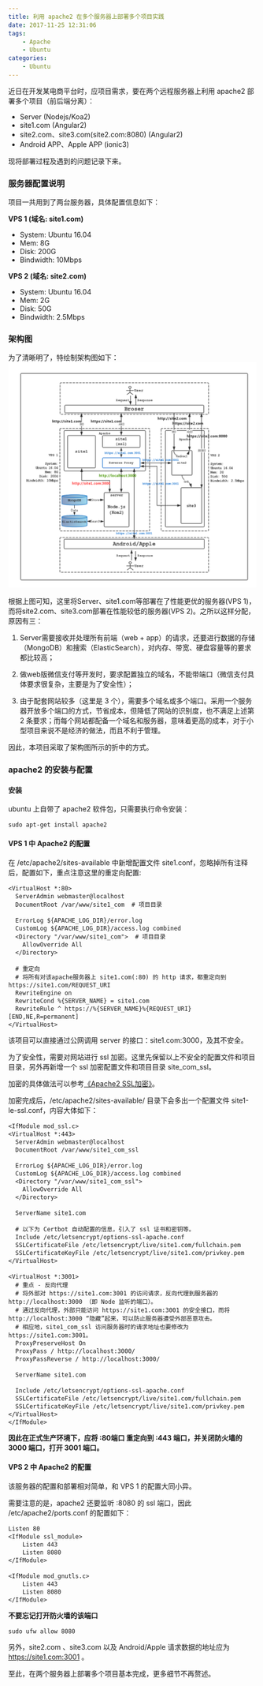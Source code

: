 ```yaml
---
title: 利用 apache2 在多个服务器上部署多个项目实践
date: 2017-11-25 12:31:06
tags:
    - Apache
    - Ubuntu
categories:
    - Ubuntu
---
```


近日在开发某电商平台时，应项目需求，要在两个远程服务器上利用 apache2 部署多个项目（前后端分离）：

+ Server (Nodejs/Koa2)
+ site1.com (Angular2)
+ site2.com、site3.com(site2.com:8080) (Angular2)
+ Android APP、Apple APP (ionic3)

现将部署过程及遇到的问题记录下来。

### 服务器配置说明
项目一共用到了两台服务器，具体配置信息如下：

**VPS 1 (域名: site1.com)**
+ System: Ubuntu 16.04
+ Mem: 8G
+ Disk: 200G
+ Bindwidth: 10Mbps

**VPS 2 (域名: site2.com)**
+ System: Ubuntu 16.04
+ Mem: 2G
+ Disk: 50G
+ Bindwidth: 2.5Mbps

### 架构图

为了清晰明了，特绘制架构图如下：
![Alt text](/uploads/apache2_multi_sites.png)

根据上图可知，这里将Server、site1.com等部署在了性能更优的服务器(VPS 1)，而将site2.com、site3.com部署在性能较低的服务器(VPS 2)。之所以这样分配，原因有三：

1. Server需要接收并处理所有前端（web + app）的请求，还要进行数据的存储（MongoDB）和搜索（ElasticSearch），对内存、带宽、硬盘容量等的要求都比较高；

2. 做web版微信支付等开发时，要求配置独立的域名，不能带端口（微信支付具体要求很复杂，主要是为了安全性）；

3. 由于配套网站较多（这里是 3 个），需要多个域名或多个端口。采用一个服务器开放多个端口的方式，节省成本，但降低了网站的识别度，也不满足上述第 2 条要求；而每个网站都配备一个域名和服务器，意味着更高的成本，对于小型项目来说不是经济的做法，而且不利于管理。

因此，本项目采取了架构图所示的折中的方式。

### apache2 的安装与配置

#### 安装
ubuntu 上自带了 apache2 软件包，只需要执行命令安装：
```
sudo apt-get install apache2
```

#### VPS 1 中 Apache2 的配置

在 /etc/apache2/sites-available 中新增配置文件 site1.conf，忽略掉所有注释后，配置如下，重点注意这里的重定向配置:

```
<VirtualHost *:80>
  ServerAdmin webmaster@localhost
  DocumentRoot /var/www/site1_com  # 项目目录

  ErrorLog ${APACHE_LOG_DIR}/error.log
  CustomLog ${APACHE_LOG_DIR}/access.log combined
  <Directory "/var/www/site1_com">  # 项目目录
    AllowOverride All
  </Directory>

  # 重定向
  # 将所有对该apache服务器上 site1.com(:80) 的 http 请求，都重定向到 https://site1.com/REQUEST_URI
  RewriteEngine on
  RewriteCond %{SERVER_NAME} = site1.com
  RewriteRule ^ https://%{SERVER_NAME}%{REQUEST_URI} [END,NE,R=permanent]
</VirtualHost>
```

该项目可以直接通过公网调用 server 的接口：site1.com:3000，及其不安全。

为了安全性，需要对网站进行 ssl 加密。这里先保留以上不安全的配置文件和项目目录，另外再新增一个 ssl 加密配置文件和项目目录 site_com_ssl。

加密的具体做法可以参考[《Apache2 SSL加密》](https://jochen-m.github.io/2017/11/24/Apache2-SSL%E5%8A%A0%E5%AF%86/)。

加密完成后，/etc/apache2/sites-available/ 目录下会多出一个配置文件 site1-le-ssl.conf，内容大体如下：
```
<IfModule mod_ssl.c>
<VirtualHost *:443>
  ServerAdmin webmaster@localhost
  DocumentRoot /var/www/site1_com_ssl

  ErrorLog ${APACHE_LOG_DIR}/error.log
  CustomLog ${APACHE_LOG_DIR}/access.log combined
  <Directory "/var/www/site1_com_ssl">
    AllowOverride All
  </Directory>

  ServerName site1.com

  # 以下为 Certbot 自动配置的信息，引入了 ssl 证书和密钥等。
  Include /etc/letsencrypt/options-ssl-apache.conf
  SSLCertificateFile /etc/letsencrypt/live/site1.com/fullchain.pem
  SSLCertificateKeyFile /etc/letsencrypt/live/site1.com/privkey.pem
</VirtualHost>

<VirtualHost *:3001>
  # 重点 - 反向代理
  # 将外部对 https://site1.com:3001 的访问请求，反向代理到服务器的 http://localhost:3000 （即 Node 监听的端口）。
  # 通过反向代理，外部只能访问 https://site1.com:3001 的安全接口，而将 http://localhost:3000 “隐藏”起来，可以防止服务器遭受外部恶意攻击。
  # 相应地，site1_com_ssl 访问服务器时的请求地址也要修改为 https://site1.com:3001。
  ProxyPreserveHost On
  ProxyPass / http://localhost:3000/
  ProxyPassReverse / http://localhost:3000/

  ServerName site1.com

  Include /etc/letsencrypt/options-ssl-apache.conf
  SSLCertificateFile /etc/letsencrypt/live/site1.com/fullchain.pem
  SSLCertificateKeyFile /etc/letsencrypt/live/site1.com/privkey.pem
</VirtualHost>
</IfModule>
```

**因此在正式生产环境下，应将 :80端口 重定向到 :443 端口，并关闭防火墙的 3000 端口，打开 3001 端口。**

#### VPS 2 中 Apache2 的配置

该服务器的配置和部署相对简单，和 VPS 1 的配置大同小异。

需要注意的是，apache2 还要监听 :8080 的 ssl 端口，因此 /etc/apache2/ports.conf 的配置如下：

```
Listen 80
<IfModule ssl_module>
	Listen 443
	Listen 8080
</IfModule>

<IfModule mod_gnutls.c>
	Listen 443
	Listen 8080
</IfModule>
```

**不要忘记打开防火墙的该端口**
```
sudo ufw allow 8080
```

另外，site2.com 、site3.com 以及 Android/Apple 请求数据的地址应为 https://site1.com:3001 。

至此，在两个服务器上部署多个项目基本完成，更多细节不再赘述。
